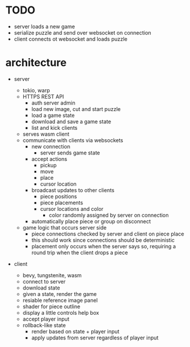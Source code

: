 # TODO
- server loads a new game
- serialize puzzle and send over websocket on connection
- client connects ot websocket and loads puzzle

# architecture
- server
    - tokio, warp
    - HTTPS REST API
        - auth server admin
        - load new image, cut and start puzzle
        - load a game state
        - download and save a game state
        - list and kick clients
    - serves wasm client
    - communicate with clients via websockets
        - new connection
            - server sends game state
        - accept actions
            - pickup
            - move
            - place
            - cursor location
        - broadcast updates to other clients
            - piece positions
            - piece placements
            - cursor locations and color
                - color randomly assigned by server on connection
        - automatically place piece or group on disconnect
    - game logic that occurs server side
        - piece connections checked by server and client on piece place
        - this should work since connections should be deterministic
        - placement only occurs when the server says so, requiring a round trip when the client drops a piece

- client
    - bevy, tungstenite, wasm
    - connect to server
    - download state
    - given a state, render the game
    - resiable reference image panel
    - shader for piece outline
    - display a little controls help box
    - accept player input
    - rollback-like state
        - render based on state + player input
        - apply updates from server regardless of player input
